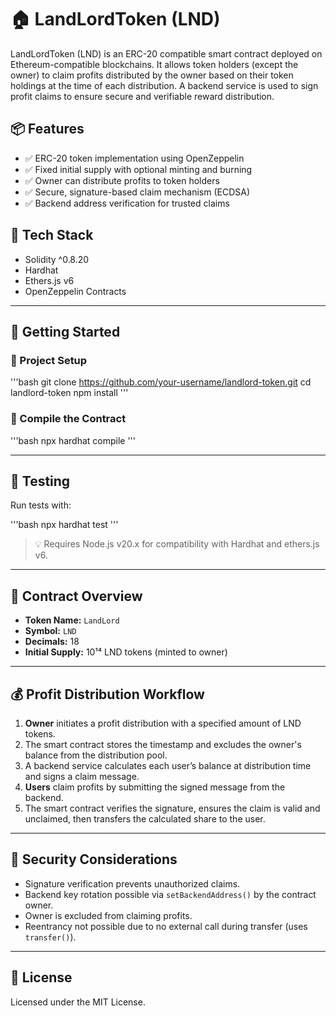 # 🏠 LandLordToken (LND)

LandLordToken (LND) is an ERC-20 compatible smart contract deployed on Ethereum-compatible blockchains. It allows token holders (except the owner) to claim profits distributed by the owner based on their token holdings at the time of each distribution. A backend service is used to sign profit claims to ensure secure and verifiable reward distribution.

## 📦 Features

- ✅ ERC-20 token implementation using OpenZeppelin  
- ✅ Fixed initial supply with optional minting and burning  
- ✅ Owner can distribute profits to token holders  
- ✅ Secure, signature-based claim mechanism (ECDSA)  
- ✅ Backend address verification for trusted claims  

## 🔧 Tech Stack

- Solidity ^0.8.20  
- Hardhat  
- Ethers.js v6  
- OpenZeppelin Contracts  

---

## 🚀 Getting Started

### 📁 Project Setup

'''bash
git clone https://github.com/your-username/landlord-token.git
cd landlord-token
npm install
'''

### 🔨 Compile the Contract

'''bash
npx hardhat compile
'''

---

## 🧪 Testing

Run tests with:

'''bash
npx hardhat test
'''

> 💡 Requires Node.js v20.x for compatibility with Hardhat and ethers.js v6.

---

## 📄 Contract Overview

- **Token Name:** `LandLord`  
- **Symbol:** `LND`  
- **Decimals:** 18  
- **Initial Supply:** 10¹⁴ LND tokens (minted to owner)  

---

## 💰 Profit Distribution Workflow

1. **Owner** initiates a profit distribution with a specified amount of LND tokens.
2. The smart contract stores the timestamp and excludes the owner's balance from the distribution pool.
3. A backend service calculates each user’s balance at distribution time and signs a claim message.
4. **Users** claim profits by submitting the signed message from the backend.
5. The smart contract verifies the signature, ensures the claim is valid and unclaimed, then transfers the calculated share to the user.

---

## 🔐 Security Considerations

- Signature verification prevents unauthorized claims.
- Backend key rotation possible via `setBackendAddress()` by the contract owner.
- Owner is excluded from claiming profits.
- Reentrancy not possible due to no external call during transfer (uses `transfer()`).

---

## 🧠 License

Licensed under the MIT License.
